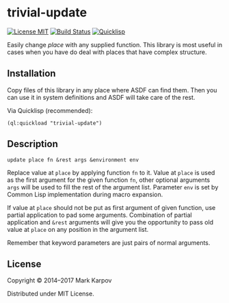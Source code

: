 # trivial-update

[![License MIT](https://img.shields.io/badge/license-MIT-green.svg)](http://opensource.org/licenses/MIT)
[![Build Status](https://travis-ci.org/mrkkrp/trivial-update.svg?branch=master)](https://travis-ci.org/mrkkrp/trivial-update)
[![Quicklisp](http://quickdocs.org/badge/trivial-update.svg)](http://quickdocs.org/trivial-update/)

Easily change *place* with any supplied function. This library is most
useful in cases when you have do deal with places that have complex
structure.

## Installation

Copy files of this library in any place where ASDF can find them. Then you
can use it in system definitions and ASDF will take care of the rest.

Via Quicklisp (recommended):

```common-lisp
(ql:quickload "trivial-update")
```

## Description

`update place fn &rest args &environment env`

Replace value at `place` by applying function `fn` to it. Value at `place`
is used as the first argument for the given function `fn`, other optional
arguments `args` will be used to fill the rest of the argument list.
Parameter `env` is set by Common Lisp implementation during macro expansion.

If value at `place` should not be put as first argument of given function,
use partial application to pad some arguments. Combination of partial
application and `&rest` arguments will give you the opportunity to pass old
value at `place` on any position in the argument list.

Remember that keyword parameters are just pairs of normal arguments.

## License

Copyright © 2014–2017 Mark Karpov

Distributed under MIT License.
